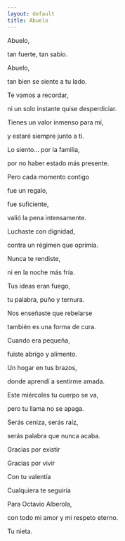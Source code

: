 ```yaml
---
layout: default
title: Abuelo
---
```




Abuelo,

tan fuerte, tan sabio.

Abuelo,

tan bien se siente a tu lado.

  

Te vamos a recordar,

ni un solo instante quise desperdiciar.

Tienes un valor inmenso para mí,

y estaré siempre junto a ti.

  

Lo siento… por la familia,

por no haber estado más presente.

Pero cada momento contigo

fue un regalo,

fue suficiente,

valió la pena intensamente.

  

Luchaste con dignidad,

contra un régimen que oprimía.

Nunca te rendiste,

ni en la noche más fría.

  

Tus ideas eran fuego,

tu palabra, puño y ternura.

Nos enseñaste que rebelarse

también es una forma de cura.

  

Cuando era pequeña,

fuiste abrigo y alimento.

Un hogar en tus brazos,

donde aprendí a sentirme amada.

  

Este miércoles tu cuerpo se va,

pero tu llama no se apaga.

Serás ceniza, serás raíz,

serás palabra que nunca acaba.

  

Gracias por existir

Gracias por vivir

Con tu valentía

Cualquiera te seguiría

  

Para Octavio Alberola,

con todo mi amor y mi respeto eterno.

Tu nieta.
